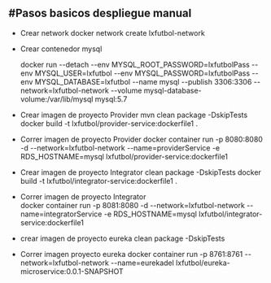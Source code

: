 #Pasos basicos despliegue manual
-------------------------------------------
- Crear network 
	docker network create lxfutbol-network

- Crear contenedor mysql

	docker run --detach --env MYSQL_ROOT_PASSWORD=lxfutbolPass --env MYSQL_USER=lxfutbol --env MYSQL_PASSWORD=lxfutbolPass --env MYSQL_DATABASE=lxfutbol --name mysql --publish 3306:3306 --network=lxfutbol-network --volume mysql-database-volume:/var/lib/mysql mysql:5.7
	
- Crear imagen de proyecto Provider
	mvn clean package -DskipTests
	docker build -t lxfutbol/provider-service:dockerfile1 .
	
- Correr imagen de proyecto	Provider
	docker container run -p 8080:8080 -d --network=lxfutbol-network --name=providerService -e RDS_HOSTNAME=mysql lxfutbol/provider-service:dockerfile1
	
- Crear imagen de proyecto Integrator
	clean package -DskipTests
	docker build -t lxfutbol/integrator-service:dockerfile1 .	
			
- Correr imagen de proyecto	Integrator		
	docker container run -p 8081:8080 -d --network=lxfutbol-network --name=integratorService  -e RDS_HOSTNAME=mysql lxfutbol/integrator-service:dockerfile1
	
- crear imagen de proyecto eureka 
	clean package -DskipTests	
	
- Correr imagen proyecto eureka	
	docker container run -p 8761:8761 --network=lxfutbol-network --name=eurekadel lxfutbol/eureka-microservice:0.0.1-SNAPSHOT
